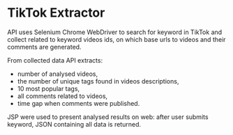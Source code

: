 TikTok Extractor
================

API uses Selenium Chrome WebDriver to search for keyword in TikTok and collect related to keyword videos ids, on which base urls to videos and their comments are generated.

From collected data API extracts: 
* number of analysed videos, 
* the number of unique tags found in videos descriptions,
* 10 most popular tags,
* all comments related to videos,
* time gap when comments were published. 

JSP were used to present analysed results on web: after user submits keyword, JSON containing all data is returned.

